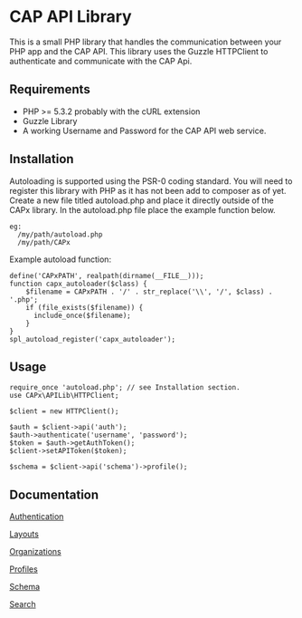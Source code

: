 # CAP API Library

This is a small PHP library that handles the communication between your PHP app and the CAP API. This library uses the Guzzle HTTPClient to authenticate and communicate with the CAP Api.

## Requirements

* PHP >= 5.3.2 probably with the cURL extension
* Guzzle Library
* A working Username and Password for the CAP API web service.


## Installation

Autoloading is supported using the PSR-0 coding standard. You will need to
register this library with PHP as it has not been add to composer as of yet.
Create a new file titled autoload.php and place it directly outside of the CAPx
library. In the autoload.php file place the example function below.

    eg:
      /my/path/autoload.php
      /my/path/CAPx


Example autoload function:

    define('CAPxPATH', realpath(dirname(__FILE__)));
    function capx_autoloader($class) {
        $filename = CAPxPATH . '/' . str_replace('\\', '/', $class) . '.php';
        if (file_exists($filename)) {
          include_once($filename);
        }
    }
    spl_autoload_register('capx_autoloader');


## Usage

    require_once 'autoload.php'; // see Installation section.
    use CAPx\APILib\HTTPClient;

    $client = new HTTPClient();

    $auth = $client->api('auth');
    $auth->authenticate('username', 'password');
    $token = $auth->getAuthToken();
    $client->setAPIToken($token);

    $schema = $client->api('schema')->profile();



## Documentation

[Authentication](AuthLib/README.md)

[Layouts](LayoutsLib/README.md)

[Organizations](OrgLib/README.md)

[Profiles](ProfileLib/README.md)

[Schema](SchemaLib/README.md)

[Search](SearchLib/README.md)







